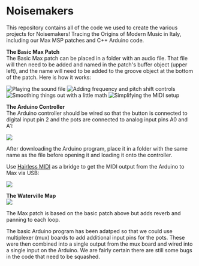 # Noisemakers
This repository contains all of the code we used to create the various projects for Noisemakers! Tracing the Origins of Modern Music in Italy, including our Max MSP patches and C++ Arduino code.

<b>The Basic Max Patch</b>
<br />
The Basic Max patch can be placed in a folder with an audio file. That file will then need to be added and named in the patch's buffer object (upper left), and the name will need to be added to the groove object at the bottom of the patch. Here is how it works:

<img src="http://web.colby.edu/noisemakers/files/2018/10/documentation1.png" alt="Playing the sound file">

<img src="http://web.colby.edu/noisemakers/files/2018/10/documentation2.png" alt="Adding frequency and pitch shift controls">

<img src="http://web.colby.edu/noisemakers/files/2018/10/documentation3.png" alt="Smoothing things out with a little math">

<img src="http://web.colby.edu/noisemakers/files/2018/10/FinalTouch.png" alt="Simplifying the MIDI setup">

<b>The Arduino Controller</b>
<br />
The Arduino controller should be wired so that the button is connected to digital input pin 2 and the pots are connected to analog input pins A0 and A1:

<img src="http://web.colby.edu/noisemakers/files/2018/10/IMG_1692.jpg">

After downloading the Arduino program, place it in a folder with the same name as the file before opening it and loading it onto the controller.

Use <a href="http://projectgus.github.io/hairless-midiserial/">Hairless MIDI</a> as a bridge to get the MIDI output from the Arduino to Max via USB:

<img src="http://web.colby.edu/noisemakers/files/2018/10/Patch.png">

<b>The Waterville Map</b>
<br />
<img src="http://web.colby.edu/noisemakers/files/2018/10/IMG_1467.jpg">

The Max patch is based on the basic patch above but adds reverb and panning to each loop.

The basic Arduino program has been adatped so that we could use multiplexer (mux) boards to add additional input pins for the pots. These were then combined into a single output from the mux board and wired into a single input on the Arduino. We are fairly certain there are still some bugs in the code that need to be squashed.
